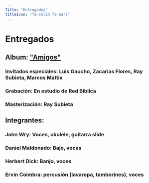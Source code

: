 ```yaml
---
Title: "Entregados"
titleIcon: "fa-solid fa-bars"
---
```


# Entregados

## Album: ["Amigos"](/music/entregados/amigos/)
### Invitados especiales: Luis Gaucho, Zacarias Flores, Ray Subieta, Marcos Mattix
### Grabación: En estudio de Red Bíblica
### Masterización: Ray Subieta

## Integrantes: 

### John Wry: Voces, ukulele, guitarra slide

### Daniel Maldonado: Bajo, voces

### Herbert Dick: Banjo, voces

### Ervin Coimbra: percusión (lavaropa, tamborines), voces


